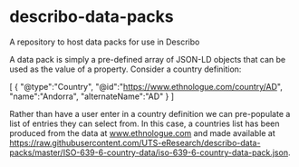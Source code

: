 # describo-data-packs

A repository to host data packs for use in Describo


A data pack is simply a pre-defined array of JSON-LD objects that can be used as the value of a property. Consider a country definition:

[
  {
      "@type":"Country",
      "@id":"https://www.ethnologue.com/country/AD",
      "name":"Andorra",
      "alternateName":"AD"
  }
]

Rather than have a user enter in a country definition we can pre-populate a list of entries they can select from. 
In this case, a countries list has been produced from the data at www.ethnologue.com and made 
available at https://raw.githubusercontent.com/UTS-eResearch/describo-data-packs/master/ISO-639-6-country-data/iso-639-6-country-data-pack.json.
